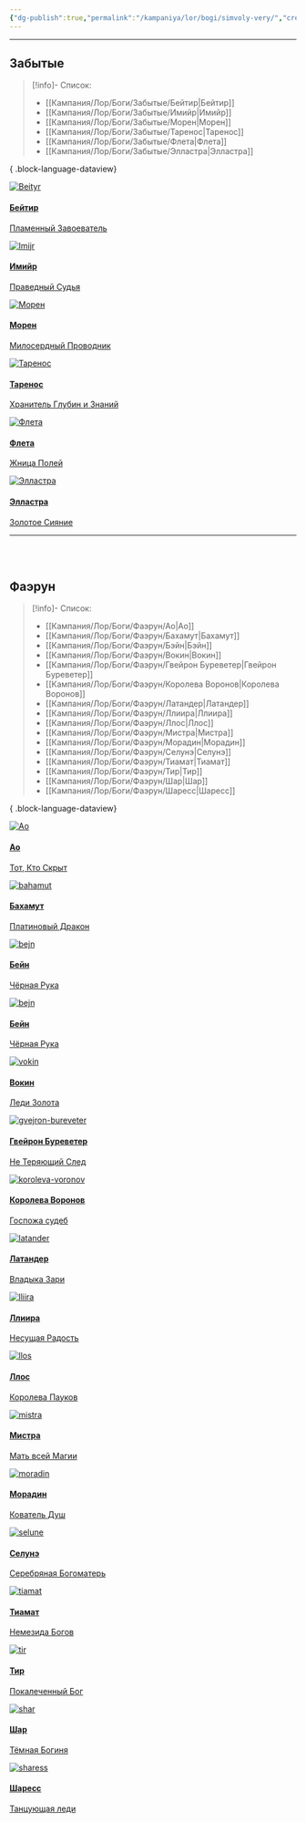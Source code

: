 ```yaml
---
{"dg-publish":true,"permalink":"/kampaniya/lor/bogi/simvoly-very/","created":"2025-01-11T03:30:27.387+03:00","updated":"2025-01-13T08:52:37.602+03:00"}
---
```



<hr></hr>

## Забытые

> [!info]- Список:
>  - [[Кампания/Лор/Боги/Забытые/Бейтир\|Бейтир]]
> - [[Кампания/Лор/Боги/Забытые/Имийр\|Имийр]]
> - [[Кампания/Лор/Боги/Забытые/Морен\|Морен]]
> - [[Кампания/Лор/Боги/Забытые/Таренос\|Таренос]]
> - [[Кампания/Лор/Боги/Забытые/Флета\|Флета]]
> - [[Кампания/Лор/Боги/Забытые/Элластра\|Элластра]]
> 
{ .block-language-dataview}

<div id="cards">

<div class="card"><a class="internal-link" target="" data-note-icon="" href="/kampaniya/lor/bogi/zabytye/bejtir/"><img src="https://raw.githubusercontent.com/lazyfox24/digitalgarden/refs/heads/main/src/site/img/test/beityr_sym1.png" alt="Beityr" style="width:100% testimg"><div class="container"><h4><b>Бейтир</b></h4><p>Пламенный Завоеватель</p></div></a></div>

<div class="card"><a class="internal-link" target="" data-note-icon="" href="/kampaniya/lor/bogi/zabytye/imijr/"><img src="https://raw.githubusercontent.com/lazyfox24/digitalgarden/refs/heads/main/src/site/img/test/emir_sym1.png" alt="Imijr" style="width:100% testimg"><div class="container"><h4><b>Имийр</b></h4><p>Праведный Судья</p></div></a></div>

<div class="card"><a class="internal-link" target="" data-note-icon="" href="/kampaniya/lor/bogi/zabytye/moren/"><img src="https://raw.githubusercontent.com/lazyfox24/digitalgarden/refs/heads/main/src/site/img/test/cloak-stars.png" alt="Морен" style="width:100% testimg"><div class="container"><h4><b>Морен</b></h4><p>Милосердный Проводник</p></div></a></div>

<div class="card"><a class="internal-link" target="" data-note-icon="" href="/kampaniya/lor/bogi/zabytye/tarenos/"><img src="https://raw.githubusercontent.com/lazyfox24/digitalgarden/refs/heads/main/src/site/img/test/tarenos_sym.png" alt="Таренос" style="width:100% testimg"><div class="container"><h4><b>Таренос</b></h4><p>Хранитель Глубин и Знаний</p></div></a></div>

<div class="card"><a class="internal-link" target="" data-note-icon="" href="/kampaniya/lor/bogi/zabytye/fleta/"><img src="https://raw.githubusercontent.com/lazyfox24/digitalgarden/refs/heads/main/src/site/img/test/fleta_sym.png" alt="Флета" style="width:100% testimg"><div class="container"><h4><b>Флета</b></h4><p>Жница Полей</p></div></a></div>

<div class="card"><a class="internal-link" target="" data-note-icon="" href="/kampaniya/lor/bogi/zabytye/ellastra/"><img src="https://raw.githubusercontent.com/lazyfox24/digitalgarden/refs/heads/main/src/site/img/test/elli_sym2.png" alt="Элластра" style="width:100% testimg"><div class="container"><h4><b>Элластра</b></h4><p>Золотое Сияние</p></div></a></div>
</div>

<hr></hr>

<br></br>

## Фаэрун

> [!info]- Список:
>  - [[Кампания/Лор/Боги/Фаэрун/Ао\|Ао]]
> - [[Кампания/Лор/Боги/Фаэрун/Бахамут\|Бахамут]]
> - [[Кампания/Лор/Боги/Фаэрун/Бэйн\|Бэйн]]
> - [[Кампания/Лор/Боги/Фаэрун/Вокин\|Вокин]]
> - [[Кампания/Лор/Боги/Фаэрун/Гвейрон Буреветер\|Гвейрон Буреветер]]
> - [[Кампания/Лор/Боги/Фаэрун/Королева Воронов\|Королева Воронов]]
> - [[Кампания/Лор/Боги/Фаэрун/Латандер\|Латандер]]
> - [[Кампания/Лор/Боги/Фаэрун/Ллиира\|Ллиира]]
> - [[Кампания/Лор/Боги/Фаэрун/Ллос\|Ллос]]
> - [[Кампания/Лор/Боги/Фаэрун/Мистра\|Мистра]]
> - [[Кампания/Лор/Боги/Фаэрун/Морадин\|Морадин]]
> - [[Кампания/Лор/Боги/Фаэрун/Селунэ\|Селунэ]]
> - [[Кампания/Лор/Боги/Фаэрун/Тиамат\|Тиамат]]
> - [[Кампания/Лор/Боги/Фаэрун/Тир\|Тир]]
> - [[Кампания/Лор/Боги/Фаэрун/Шар\|Шар]]
> - [[Кампания/Лор/Боги/Фаэрун/Шаресс\|Шаресс]]
> 
{ .block-language-dataview}

<div id="cards">

<div class="card"><a class="internal-link" target="" data-note-icon="" href="/kampaniya/lor/bogi/faerun/ao/"><img src="https://raw.githubusercontent.com/lazyfox24/digitalgarden/refs/heads/main/src/site/img/test/ao.png" alt="Ao" style="width:100% testimg"><div class="container"><h4><b>Ао</b></h4><p>Тот, Кто Скрыт</p></div></a></div>

<div class="card"><a class="internal-link" target="" data-note-icon="" href="/kampaniya/lor/bogi/faerun/bahamut/"><img src="https://raw.githubusercontent.com/lazyfox24/digitalgarden/refs/heads/main/src/site/img/test/Bahamut_holy_symbol.png" alt="bahamut" style="width:100% testimg"><div class="container"><h4><b>Бахамут</b></h4><p>Платиновый Дракон</p></div></a></div>

<div class="card"><a class="internal-link" target="" data-note-icon="" href="/kampaniya/lor/bogi/faerun/bejn/"><img src="https://raw.githubusercontent.com/lazyfox24/digitalgarden/refs/heads/main/src/site/img/test/Bane_sym.png" alt="bejn" style="width:100% testimg"><div class="container"><h4><b>Бейн</b></h4><p>Чёрная Рука</p></div></a></div>

<div class="card"><a class="internal-link" target="" data-note-icon="" href="/kampaniya/lor/bogi/faerun/bejn/"><img src="https://raw.githubusercontent.com/lazyfox24/digitalgarden/refs/heads/main/src/site/img/test/Bane_sym.png" alt="bejn" style="width:100% testimg"><div class="container"><h4><b>Бейн</b></h4><p>Чёрная Рука</p></div></a></div>

<div class="card"><a class="internal-link" target="" data-note-icon="" href="/kampaniya/lor/bogi/faerun/vokin/"><img src="https://raw.githubusercontent.com/lazyfox24/digitalgarden/refs/heads/main/src/site/img/test/waukeen_sym.png" alt="vokin" style="width:100% testimg"><div class="container"><h4><b>Вокин</b></h4><p>Леди Золота</p></div></a></div>

<div class="card"><a class="internal-link" target="" data-note-icon="" href="/kampaniya/lor/bogi/faerun/gvejron-bureveter/"><img src="https://raw.githubusercontent.com/lazyfox24/digitalgarden/refs/heads/main/src/site/img/test/Windstrom_symbol.png" alt="gvejron-bureveter" style="width:100% testimg"><div class="container"><h4><b>Гвейрон Буреветер</b></h4><p>Не Теряющий След</p></div></a></div>

<div class="card"><a class="internal-link" target="" data-note-icon="" href="/kampaniya/lor/bogi/faerun/koroleva-voronov/"><img src="https://raw.githubusercontent.com/lazyfox24/digitalgarden/refs/heads/main/src/site/img/test/raven.png" alt="koroleva-voronov" style="width:100% testimg"><div class="container"><h4><b>Королева Воронов</b></h4><p>Госпожа судеб</p></div></a></div>

<div class="card"><a class="internal-link" target="" data-note-icon="" href="/kampaniya/lor/bogi/faerun/latander/"><img src="https://raw.githubusercontent.com/lazyfox24/digitalgarden/refs/heads/main/src/site/img/test/Lathander_symbol.png" alt="latander" style="width:100% testimg"><div class="container"><h4><b>Латандер</b></h4><p>Владыка Зари</p></div></a></div>

<div class="card"><a class="internal-link" target="" data-note-icon="" href="/kampaniya/lor/bogi/faerun/lliira/"><img src="https://raw.githubusercontent.com/lazyfox24/digitalgarden/refs/heads/main/src/site/img/test/Lliira_symbol.png" alt="lliira" style="width:100% testimg"><div class="container"><h4><b>Ллиира</b></h4><p>Несущая Радость</p></div></a></div>

<div class="card"><a class="internal-link" target="" data-note-icon="" href="/kampaniya/lor/bogi/faerun/llos/"><img src="https://raw.githubusercontent.com/lazyfox24/digitalgarden/refs/heads/main/src/site/img/test/Lolth_Icon.png" alt="llos" style="width:100% testimg"><div class="container"><h4><b>Ллос</b></h4><p>Королева Пауков</p></div></a></div>

<div class="card"><a class="internal-link" target="" data-note-icon="" href="/kampaniya/lor/bogi/faerun/mistra/"><img src="https://raw.githubusercontent.com/lazyfox24/digitalgarden/refs/heads/main/src/site/img/test/Mystra_symbol.png" alt="mistra" style="width:100% testimg"><div class="container"><h4><b>Мистра</b></h4><p>Мать всей Магии</p></div></a></div>

<div class="card"><a class="internal-link" target="" data-note-icon="" href="/kampaniya/lor/bogi/faerun/moradin/"><img src="https://raw.githubusercontent.com/lazyfox24/digitalgarden/refs/heads/main/src/site/img/test/moradin.png" alt="moradin" style="width:100% testimg"><div class="container"><h4><b>Морадин</b></h4><p>Кователь Душ</p></div></a></div>

<div class="card"><a class="internal-link" target="" data-note-icon="" href="/kampaniya/lor/bogi/faerun/selune/"><img src="https://raw.githubusercontent.com/lazyfox24/digitalgarden/refs/heads/main/src/site/img/test/Selune_symbol.png" alt="selune" style="width:100% testimg"><div class="container"><h4><b>Селунэ</b></h4><p>Серебряная Богоматерь</p></div></a></div>

<div class="card"><a class="internal-link" target="" data-note-icon="" href="/kampaniya/lor/bogi/faerun/tiamat/"><img src="https://raw.githubusercontent.com/lazyfox24/digitalgarden/refs/heads/main/src/site/img/test/tiamat.png" alt="tiamat" style="width:100% testimg"><div class="container"><h4><b>Тиамат</b></h4><p>Немезида Богов</p></div></a></div>

<div class="card"><a class="internal-link" target="" data-note-icon="" href="/kampaniya/lor/bogi/faerun/tir/"><img src="https://raw.githubusercontent.com/lazyfox24/digitalgarden/refs/heads/main/src/site/img/test/Tyr_symbol.png" alt="tir" style="width:100% testimg"><div class="container"><h4><b>Тир</b></h4><p>Покалеченный Бог</p></div></a></div>

<div class="card"><a class="internal-link" target="" data-note-icon="" href="/kampaniya/lor/bogi/faerun/shar/"><img src="https://raw.githubusercontent.com/lazyfox24/digitalgarden/refs/heads/main/src/site/img/test/shar-symbol.png" alt="shar" style="width:100% testimg"><div class="container"><h4><b>Шар</b></h4><p>Тёмная Богиня</p></div></a></div>

<div class="card"><a class="internal-link" target="" data-note-icon="" href="/kampaniya/lor/bogi/faerun/sharess/"><img src="https://raw.githubusercontent.com/lazyfox24/digitalgarden/refs/heads/main/src/site/img/test/Sharess_symbol.png" alt="sharess" style="width:100% testimg"><div class="container"><h4><b>Шаресс</b></h4><p>Танцующая леди</p></div></a></div>

</div>
